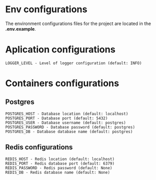 # Env configurations

The environment configurations files for the project are located in the **.env.example**. 

# Aplication configurations
```
LOGGER_LEVEL - Level of logger configuration (default: INFO)
```

# Containers configurations

## Postgres 
```
POSTGRES_HOST - Database location (default: localhost)
POSTGRES_PORT - Database port (default: 5432) 
POSTGRES_USER - Database username (default: postgres)
POSTGRES_PASSWORD - Database password (default: postgres)
POSTGRES_DB - Database database name (default: postgres)
```

## Redis configurations
```
REDIS_HOST - Redis location (default: localhost)
REDIS_PORT - Redis database port (default: 6379)
REDIS_PASSWORD - Redis password (default: None)
REDIS_DB - Redis database name (default: None)
```